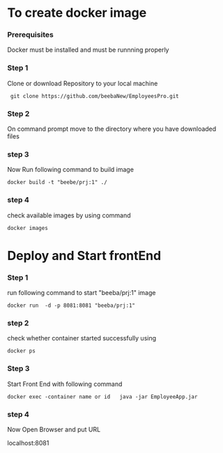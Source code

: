 
# To create docker image 

### Prerequisites
 Docker must be installed and must be runnning properly

### Step 1

  Clone or download Repository to your local machine

```
 git clone https://github.com/beebaNew/EmployeesPro.git
```
   
### Step 2

On command prompt move to the directory where you have  downloaded files 

### step 3 

Now Run following command to build image

    
```
docker build -t "beebe/prj:1" ./
```

### step 4

check available images by using command

```
docker images
```



# Deploy and Start frontEnd

### Step 1

run following command to start "beeba/prj:1" image


```
docker run  -d -p 8081:8081 "beeba/prj:1" 
```

### step 2

check whether container started successfully  using

```
docker ps
```

### Step 3

Start Front End with following command
```
docker exec -container name or id   java -jar EmployeeApp.jar    
```

### step 4

Now Open Browser and put URL

localhost:8081
